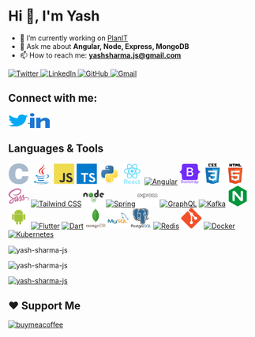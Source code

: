 # Hi 👋, I'm Yash

- 🔭 I’m currently working on [PlanIT](https://github.com/yash-sharma-js/PlanIT)  
- 💬 Ask me about **Angular, Node, Express, MongoDB**  
- 📫 How to reach me: **yashsharma.js@gmail.com**  

<div> 
  <a href="https://x.com/yash_sharma_js" target="_blank">
    <img src="https://img.shields.io/badge/Twitter-1DA1F2?style=for-the-badge&logo=twitter&logoColor=white" alt="Twitter" />
  </a>
  <a href="https://www.linkedin.com/in/yashsharma-js/" target="_blank">
    <img src="https://img.shields.io/badge/LinkedIn-0077B5?style=for-the-badge&logo=linkedin&logoColor=white" alt="LinkedIn" />
  </a>
  <a href="https://github.com/yash-sharma-js" target="_blank">
    <img src="https://img.shields.io/badge/GitHub-100000?style=for-the-badge&logo=github&logoColor=white" alt="GitHub" />
  </a> 
  <a href="mailto:yashsharma.js@gmail.com" target="_blank">
    <img src="https://img.shields.io/badge/-Gmail-%23333?style=for-the-badge&logo=gmail&logoColor=white" alt="Gmail" />
  </a> 
</div>

## Connect with me:

<p align="left">
  <a href="https://x.com/yash_sharma_js" target="_blank">
    <img align="center" src="https://raw.githubusercontent.com/teamedwardforever/Readme-Generator/71f25dd8b98329b168142a6b782a107b75eab178/svg/Social/twitter.svg" alt="Twitter" height="30" width="40" />
  </a>
  <a href="https://www.linkedin.com/in/yashsharma-js/" target="_blank">
    <img align="center" src="https://raw.githubusercontent.com/teamedwardforever/Readme-Generator/71f25dd8b98329b168142a6b782a107b75eab178/svg/Social/linked-in-alt.svg" alt="LinkedIn" height="30" width="40" />
  </a>
</p>

## Languages & Tools

<p>
  <a href="https://raw.githubusercontent.com/devicons/devicon/master/icons/c/c-original.svg" target="_blank"><img src="https://raw.githubusercontent.com/devicons/devicon/master/icons/c/c-original.svg" alt="C" width="42" height="42" /></a>
  <a href="https://raw.githubusercontent.com/devicons/devicon/master/icons/java/java-original.svg" target="_blank"><img src="https://raw.githubusercontent.com/devicons/devicon/master/icons/java/java-original.svg" alt="Java" width="42" height="42" /></a>
  <a href="https://raw.githubusercontent.com/devicons/devicon/master/icons/javascript/javascript-original.svg" target="_blank"><img src="https://raw.githubusercontent.com/devicons/devicon/master/icons/javascript/javascript-original.svg" alt="JavaScript" width="42" height="42" /></a>
  <a href="https://raw.githubusercontent.com/devicons/devicon/master/icons/typescript/typescript-original.svg" target="_blank"><img src="https://raw.githubusercontent.com/devicons/devicon/master/icons/typescript/typescript-original.svg" alt="TypeScript" width="42" height="42" /></a>
  <a href="https://raw.githubusercontent.com/devicons/devicon/master/icons/python/python-original.svg" target="_blank"><img src="https://raw.githubusercontent.com/devicons/devicon/master/icons/python/python-original.svg" alt="Python" width="42" height="42" /></a>
  <a href="https://raw.githubusercontent.com/devicons/devicon/master/icons/react/react-original-wordmark.svg" target="_blank"><img src="https://raw.githubusercontent.com/devicons/devicon/master/icons/react/react-original-wordmark.svg" alt="React" width="42" height="42" /></a>
  <a href="https://angular.io/assets/images/logos/angular/angular.svg" target="_blank"><img src="https://angular.io/assets/images/logos/angular/angular.svg" alt="Angular" width="42" height="42" /></a>
  <a href="https://raw.githubusercontent.com/devicons/devicon/master/icons/bootstrap/bootstrap-plain-wordmark.svg" target="_blank"><img src="https://raw.githubusercontent.com/devicons/devicon/master/icons/bootstrap/bootstrap-plain-wordmark.svg" alt="Bootstrap" width="42" height="42" /></a>
  <a href="https://raw.githubusercontent.com/devicons/devicon/master/icons/css3/css3-original-wordmark.svg" target="_blank"><img src="https://raw.githubusercontent.com/devicons/devicon/master/icons/css3/css3-original-wordmark.svg" alt="CSS3" width="42" height="42" /></a>
  <a href="https://raw.githubusercontent.com/devicons/devicon/master/icons/html5/html5-original-wordmark.svg" target="_blank"><img src="https://raw.githubusercontent.com/devicons/devicon/master/icons/html5/html5-original-wordmark.svg" alt="HTML5" width="42" height="42" /></a>
  <a href="https://raw.githubusercontent.com/devicons/devicon/master/icons/sass/sass-original.svg" target="_blank"><img src="https://raw.githubusercontent.com/devicons/devicon/master/icons/sass/sass-original.svg" alt="Sass" width="42" height="42" /></a>
  <a href="https://www.vectorlogo.zone/logos/tailwindcss/tailwindcss-icon.svg" target="_blank"><img src="https://www.vectorlogo.zone/logos/tailwindcss/tailwindcss-icon.svg" alt="Tailwind CSS" width="42" height="42" /></a>
  <a href="https://raw.githubusercontent.com/devicons/devicon/master/icons/nodejs/nodejs-original-wordmark.svg" target="_blank"><img src="https://raw.githubusercontent.com/devicons/devicon/master/icons/nodejs/nodejs-original-wordmark.svg" alt="Node.js" width="42" height="42" /></a>
  <a href="https://www.vectorlogo.zone/logos/springio/springio-icon.svg" target="_blank"><img src="https://www.vectorlogo.zone/logos/springio/springio-icon.svg" alt="Spring" width="42" height="42" /></a>
  <a href="https://raw.githubusercontent.com/devicons/devicon/master/icons/express/express-original-wordmark.svg" target="_blank"><img src="https://raw.githubusercontent.com/devicons/devicon/master/icons/express/express-original-wordmark.svg" alt="Express" width="42" height="42" /></a>
  <a href="https://www.vectorlogo.zone/logos/graphql/graphql-icon.svg" target="_blank"><img src="https://www.vectorlogo.zone/logos/graphql/graphql-icon.svg" alt="GraphQL" width="42" height="42" /></a>
  <a href="https://www.vectorlogo.zone/logos/apache_kafka/apache_kafka-icon.svg" target="_blank"><img src="https://www.vectorlogo.zone/logos/apache_kafka/apache_kafka-icon.svg" alt="Kafka" width="42" height="42" /></a>
  <a href="https://raw.githubusercontent.com/devicons/devicon/master/icons/nginx/nginx-original.svg" target="_blank"><img src="https://raw.githubusercontent.com/devicons/devicon/master/icons/nginx/nginx-original.svg" alt="Nginx" width="42" height="42" /></a>
  <a href="https://raw.githubusercontent.com/devicons/devicon/master/icons/android/android-original-wordmark.svg" target="_blank"><img src="https://raw.githubusercontent.com/devicons/devicon/master/icons/android/android-original-wordmark.svg" alt="Android" width="42" height="42" /></a>
  <a href="https://www.vectorlogo.zone/logos/flutterio/flutterio-icon.svg" target="_blank"><img src="https://www.vectorlogo.zone/logos/flutterio/flutterio-icon.svg" alt="Flutter" width="42" height="42" /></a>
  <a href="https://www.vectorlogo.zone/logos/dartlang/dartlang-icon.svg" target="_blank"><img src="https://www.vectorlogo.zone/logos/dartlang/dartlang-icon.svg" alt="Dart" width="42" height="42" /></a>
  <a href="https://raw.githubusercontent.com/devicons/devicon/master/icons/mongodb/mongodb-original-wordmark.svg" target="_blank"><img src="https://raw.githubusercontent.com/devicons/devicon/master/icons/mongodb/mongodb-original-wordmark.svg" alt="MongoDB" width="42" height="42" /></a>
  <a href="https://raw.githubusercontent.com/devicons/devicon/master/icons/mysql/mysql-original-wordmark.svg" target="_blank"><img src="https://raw.githubusercontent.com/devicons/devicon/master/icons/mysql/mysql-original-wordmark.svg" alt="MySQL" width="42" height="42" /></a>
  <a href="https://raw.githubusercontent.com/devicons/devicon/master/icons/postgresql/postgresql-original-wordmark.svg" target="_blank"><img src="https://raw.githubusercontent.com/devicons/devicon/master/icons/postgresql/postgresql-original-wordmark.svg" alt="PostgreSQL" width="42" height="42" /></a>
  <a href="https://www.vectorlogo.zone/logos/redis/redis-icon.svg" target="_blank"><img src="https://www.vectorlogo.zone/logos/redis/redis-icon.svg" alt="Redis" width="42" height="42" /></a>
  <a href="https://raw.githubusercontent.com/devicons/devicon/master/icons/git/git-original.svg" target="_blank"><img src="https://raw.githubusercontent.com/devicons/devicon/master/icons/git/git-original.svg" alt="Git" width="42" height="42" /></a>
  <a href="https://www.vectorlogo.zone/logos/docker/docker-icon.svg" target="_blank"><img src="https://www.vectorlogo.zone/logos/docker/docker-icon.svg" alt="Docker" width="42" height="42" /></a>
  <a href="https://www.vectorlogo.zone/logos/kubernetes/kubernetes-icon.svg" target="_blank"><img src="https://www.vectorlogo.zone/logos/kubernetes/kubernetes-icon.svg" alt="Kubernetes" width="42" height="42" /></a>
</p>
<p><img align="center" src="https://github-readme-streak-stats.herokuapp.com/?user=yash-sharma-js&" alt="yash-sharma-js" /></p>
<p><img src="https://github-readme-stats.vercel.app/api/top-langs?username=yash-sharma-js&show_icons=true&locale=en&layout=compact" alt="yash-sharma-js" /></p>
<p><a href="https://github.com/ryo-ma/github-profile-trophy"><img src="https://github-profile-trophy.vercel.app/?username=yash-sharma-js" alt="yash-sharma-js" /></a></p>
<h2>❤️ Support Me</h2>
<p><p>
<a href="https://www.buymeacoffee.com/coff.ee/yashsharma.js">
<img src="https://cdn.buymeacoffee.com/buttons/v2/default-yellow.png" width="160" alt="buymeacoffee" />
</a>
</p>
</p>
